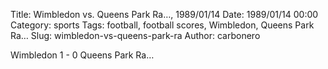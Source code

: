 Title: Wimbledon vs. Queens Park Ra…, 1989/01/14
Date: 1989/01/14 00:00
Category: sports
Tags: football, football scores, Wimbledon, Queens Park Ra…
Slug: wimbledon-vs-queens-park-ra
Author: carbonero


Wimbledon 1 - 0 Queens Park Ra…
